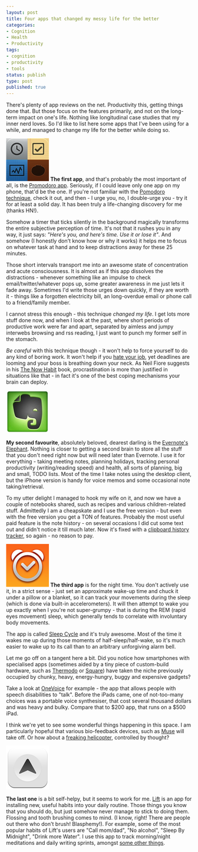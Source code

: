 ```yaml
---
layout: post
title: Four apps that changed my messy life for the better
categories:
- Cognition
- Health
- Productivity
tags:
- cognition
- productivity
- tools
status: publish
type: post
published: true
---
```

There's plenty of app reviews on the net. Productivity this, getting things done that. But those focus on the features primarily, and not on the long-term impact on one's life. Nothing like longitudinal case studies that my inner nerd loves. So I'd like to list here some apps that I've been using for a while, and managed to change my life for the better while doing so. 

<a href="https://itunes.apple.com/us/app/promodoro-best-pomodoro-technique/id359028017" alt="Promodoro app"><img class="m-2 float-left" src="/assets/img/mza_7285697889577414772.png" /></a>
**The first app**, and that's probably the most important of all, is the [Promodoro app](https://itunes.apple.com/us/app/promodoro-best-pomodoro-technique/id359028017 "Pomodoro app"). Seriously, if I could leave only one app on my phone, that'd be the one. If you're not familiar with the [Pomodoro technique](http://www.pomodorotechnique.com "Pomodoro technique"), check it out, and then - I urge you, no, I double-urge you - try it for at least a solid day. It has been truly a life-changing discovery for me (thanks HN!). 

Somehow a timer that ticks silently in the background magically transforms the entire subjective perception of time. It's not that it rushes you in any way, it just says: *"Here's you, and here's time. Use it or lose it"*. And somehow (I honestly don't know how or why it works) it helps me to focus on whatever task at hand and to keep distractions away for these 25 minutes.

Those short intervals transport me into an awesome state of concentration and acute consciousness. It is almost as if this app dissolves the distractions - whenever something like an impulse to check email/twitter/whatever pops up, some greater awareness in me just lets it fade away. Sometimes I'd write those urges down quickly, if they are worth it - things like a forgotten electricity bill, an long-overdue email or phone call to a friend/family member.

I cannot stress this enough - this technique *changed my life*. I get lots more stuff done now, and when I look at the past, where short periods of productive work were far and apart, separated by aimless and jumpy interwebs browsing and rss reading, I just want to punch my former self in the stomach.

*Be careful* with this technique though - it won't help to force yourself to do any kind of boring work. It won't help if you <a href="{% post_url 2012-09-05-why-i-quit-my-job %}">hate your job</a>, yet deadlines are looming and your boss is breathing down your neck. As Neil Fiore suggests in his <a title="The Now Habit" href="http://amzn.to/NnIYaW">The Now Habit</a> book, procrastination is more than justified in situations like that - in fact it's one of the best coping mechanisms your brain can deploy.

<a href="https://itunes.apple.com/au/app/evernote/id281796108"><img class="m-2 float-left" src="/assets/img/47e8a-Evernote-Icon-256.jpg"/></a>

**My second favourite**, absolutely beloved, dearest darling is the [Evernote's Elephant](https://itunes.apple.com/au/app/evernote/id281796108 "Evernote"). Nothing is closer to getting a second brain to store all the stuff that you don't need right now but will need later than Evernote. I use it for everything - taking meeting notes, planning holidays, tracking personal productivity (writing/reading speed) and health, all sorts of planning, big and small, TODO lists. Most of the time I take notes using the desktop client, but the iPhone version is handy for voice memos and some occasional note taking/retrieval.

To my utter delight I managed to hook my wife on it, and now we have a couple of notebooks shared, such as recipes and various children-related stuff. Admittedly I am a cheapskate and I use the free version - but even with the free version you get a TON of features. Probably the most useful paid feature is the note history - on several occasions I did cut some text out and didn't notice it till much later. Now it's fixed with a [clipboard history tracker](http://jumpcut.sourceforge.net/ "Jumpcut"), so again - no reason to pay.

<a href=""><img class="m-2 float-left" src="/assets/img/e61730ee75f4bf2eee1542b31fd1019e.png"/></a>
**The third app** is for the night time. You don't actively use it, in a strict sense - just set an approximate wake-up time and chuck it under a pillow or a blanket, so it can track your movements during the sleep (which is done via built-in accelerometers). It will then attempt to wake you up exactly when I you're not super-grumpy - that is during the REM (rapid eyes movement) sleep, which generally tends to correlate with involuntary body movements.

The app is called [Sleep Cycle](https://itunes.apple.com/au/app/sleep-cycle-alarm-clock/id320606217 "Sleep Cycle app") and it's truly awesome. Most of the time it wakes me up during those moments of half-sleep/half-wake, so it's much easier to wake up to its call than to an arbitrary unforgiving alarm bell.

Let me go off on a tangent here a bit. Did you notice how smartphones with specialised apps (sometimes aided by a tiny piece of custom-build hardware, such as [Thermodo](http://www.kickstarter.com/projects/robocat/thermodo-the-tiny-thermometer-for-mobile-devices "Kickstarter campaign for Thermodo app") or [Square](https://squareup.com/ "Square")) have taken the niche previously occupied by chunky, heavy, energy-hungry, buggy and expensive gadgets?

Take a look at [OneVoice](http://nathanbarry.com/how-i-made-19000-on-the-app-store-while-learning-to-code/) for example - the app that allows people with speech disabilities to "talk". Before the iPads came, one of not-too-many choices was a portable voice synthesiser, that cost several thousand dollars and was heavy and bulky. Compare that to $200 app, that runs on a $500 iPad.

I think we're yet to see some wonderful things happening in this space. I am particularly hopeful that various bio-feedback devices, such as [Muse](http://www.interaxon.ca/muse/index.php "Muse EEG wearable headband") will take off. Or how about a [freaking helicopter](http://www.sciencedaily.com/releases/2013/06/130605090259.htm "EEG controlled helicopter"), controlled by thought?

<a href="http://lift.do"><img class="m-2 float-left" src="/assets/img/url-1.png"/></a>

**The last one** is a bit self-helpy, but it seems to work for me. [Lift](http://lift.do "Lift app") is an app for installing new, useful habits into your daily routine. Those things you know that you should do, but just somehow never manage to stick to doing them. Flossing and tooth brushing comes to mind. (I know, right! There are people out there who don't brush! Blasphemy!). For example, some of the most popular habits of Lift's users are "Call mom/dad", "No alcohol", "Sleep By Midnight", "Drink more Water". 
I use this app to track morning/night meditations and daily writing sprints, amongst [some other things](http://lift.do/users/bc41fd7ca31da4b81a06 "My Lift Habits").

